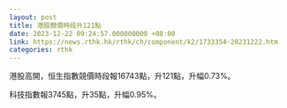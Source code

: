 ```yaml
---
layout: post
title: 港股競價時段升121點
date: 2023-12-22 09:24:57.000000000 +08:00
link: https://news.rthk.hk/rthk/ch/component/k2/1733354-20231222.htm
categories: rthk
---
```


港股高開，恒生指數競價時段報16743點，升121點，升幅0.73%。

科技指數報3745點，升35點，升幅0.95%。
